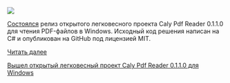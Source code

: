 <!--2025-08-03 04:32:35-->
<div class="yb">
  <div class="rss habr"><img src="https://habrastorage.org/getpro/habr/upload_files/fd8/cc2/0d1/fd8cc20d17f94815140b4ef0e1546edb.jpg" /><p><a href="https://github.com/CalyPdf/Caly/releases/tag/0.1.1.0" rel="noopener noreferrer nofollow">Состоялся</a> релиз открытого легковесного проекта Caly Pdf Reader 0.1.1.0 для чтения PDF-файлов в Windows. Исходный код решения написан на C# и опубликован на GitHub под лицензией MIT.</p> <a href="https://habr.com/ru/articles/933444/#habracut">Читать далее</a> <p class="titl"><a href="https://habr.com/ru/news/933444/?utm_source=habrahabr&utm_medium=rss&utm_campaign=933444">Вышел открытый легковесный проект Caly Pdf Reader 0.1.1.0 для Windows</a></p></div>
</div>
